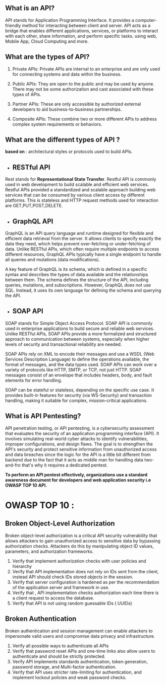 ## What is an API?

API stands for Application Programming Interface. It provides a computer-friendly method for interacting between client and server. API acts as a bridge that enables different applications, services, or platforms to interact with each other, share information, and perform specific tasks. using web, Mobile App, Cloud Computing and more.


## What are the types of API?

1. Private APIs: Private APIs are internal to an enterprise and are only used for connecting systems and data within the business.

2. Public APIs: They are open to the public and may be used by anyone. There may not be some authorization and cast associated with these types of APIs.

3. Partner APIs: These are only accessible by authorized external developers to aid business-to-business partnerships.

4. Composite APIs: These combine two or more different APIs to address complex system requirements or behaviors.

## What are the different types of API ? 
**based on** : architectural styles or protocols used to build APIs.

- ## RESTful API

Rest stands for **Representational State Transfer**. Restful API is commonly used in web development to build scalable and efficient web services. Restful APIs provided a standardized and scalable approach building web services that can be consumed by various client access by different platforms. This is stateless and HTTP request methods used for interaction are GET,PUT,POST,DELETE. 

- ## GraphQL API

GraphQL is an API query language and runtime designed for flexible and efficient data retrieval from the server. It allows clients to specify exactly the data they need, which helps prevent over-fetching or under-fetching of data. Unlike RESTful APIs, which often require multiple endpoints to access different resources, GraphQL APIs typically have a single endpoint to handle all queries and mutations (data modifications).

A key feature of GraphQL is its schema, which is defined in a specific syntax and describes the types of data available and the relationships between them. The schema defines the structure of the API, including queries, mutations, and subscriptions. However, GraphQL does not use SQL. Instead, it uses its own language for defining the schema and querying the API.
- ## SOAP API

SOAP stands for Simple Object Access Protocol. SOAP API is commonly used in enterprise applications to build secure and reliable web services. Unlike RESTful APIs, SOAP APIs provide a more formalized and structured approach to communication between systems, especially when higher levels of security and transactional reliability are needed.

SOAP APIs rely on XML to encode their messages and use a WSDL (Web Services Description Language) to define the operations available, the format of messages, and the data types used. SOAP APIs can work over a variety of protocols like HTTP, SMTP, or TCP, not just HTTP. SOAP messages consist of an envelope that includes headers, body, and fault elements for error handling.

SOAP can be stateful or stateless, depending on the specific use case. It provides built-in features for security (via WS-Security) and transaction handling, making it suitable for complex, mission-critical applications.
## What is API Pentesting?


API penetration testing, or API pentesting, is a cybersecurity assessment that evaluates the security of an application programming interface (API). It involves simulating real-world cyber attacks to identify vulnerabilities, improper configurations, and design flaws. The goal is to strengthen the API's security and protect sensitive information from unauthorized access and data breaches since the logic for the API is a little bit different from backend due to the fact that it acts as middle man for handling data two-and-fro that's why it requires a dedicated pentest.

**To perform an API pentest effectively, organizations use a standard awareness document for developers and web application security i.e OWASP TOP 10 API.**
 
 # OWASP TOP 10 :

## Broken Object-Level Authorization 

Broken object-level authorization is a critical API security vulnerability that allows attackers to gain unauthorized access to sensitive data by bypassing authorization checks. Attackers do this by manipulating object ID values, parameters, and
authorization frameworks.
1. Verify that implement authorization checks with user policies and
hierarchy
2. Verify that API implementation does not rely on IDs sent from the client,
instead API should check IDs stored objects in the session.
3. Verify that server configuration is hardened as per the
recommendation of the application server and framework in use.
4. Verify that , API implementation checks authorization each time there
is a client request to access the database.
5. Verify that API is not using random guessable IDs ( UUIDs)

## Broken Authentication

Broken authentication and session management can enable attackers to impersonate valid users and compromise data privacy and infrastructure.
1. Verify all possible ways to authenticate all APIs
2. Verify that password reset APIs and one-time links also allow users to authenticate and should be strictly protected.
3. Verify API implements standards authentication, token generation, password storage, and Multi-factor authentication.
4. Verify that API uses stricter rate-limiting for authentication,
and implement lockout policies and weak password checks.



